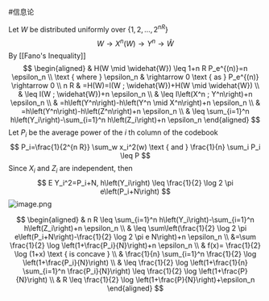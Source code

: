 #信息论 

Let $W$ be distributed uniformly over $\left\{1,2, \ldots, 2^{n R}\right\}$
$$
W \rightarrow X^n(W) \rightarrow Y^n \rightarrow \widehat{W}
$$
By [[Fano's Inequality]]
$$
\begin{aligned}
& H(W \mid \widehat{W}) \leq 1+n R P_e^{(n)}=n \epsilon_n \\
\text { where } \epsilon_n & \rightarrow 0 \text { as } P_e^{(n)} \rightarrow 0 \\
n R & =H(W)=I(W ; \widehat{W})+H(W \mid \widehat{W}) \\
& \leq I(W ; \widehat{W})+n \epsilon_n \\
& \leq I\left(X^n ; Y^n\right)+n \epsilon_n \\
& =h\left(Y^n\right)-h\left(Y^n \mid X^n\right)+n \epsilon_n \\
& =h\left(Y^n\right)-h\left(Z^n\right)+n \epsilon_n \\
& \leq \sum_{i=1}^n h\left(Y_i\right)-\sum_{i=1}^n h\left(Z_i\right)+n \epsilon_n
\end{aligned}
$$
Let $P_i$ be the average power of the $i$ th column of the codebook
$$
P_i=\frac{1}{2^{n R}} \sum_w x_i^2(w) \text { and } \frac{1}{n} \sum_i P_i \leq P
$$
Since $X_i$ and $Z_i$ are independent, then
$$
E Y_i^2=P_i+N, h\left(Y_i\right) \leq \frac{1}{2} \log 2 \pi e\left(P_i+N\right)
$$
![image.png](https://obsidian-1317758465.cos.ap-shanghai.myqcloud.com/images/20230425234546.png)

$$
\begin{aligned}
& n R \leq \sum_{i=1}^n h\left(Y_i\right)-\sum_{i=1}^n h\left(Z_i\right)+n \epsilon_n \\
& \leq \sum\left(\frac{1}{2} \log 2 \pi e\left(P_i+N\right)-\frac{1}{2} \log 2 \pi e N\right)+n \epsilon_n \\
&=\sum \frac{1}{2} \log \left(1+\frac{P_i}{N}\right)+n \epsilon_n \\
& f(x)= \frac{1}{2} \log (1+x) \text { is concave } \\
& \frac{1}{n} \sum_{i=1}^n \frac{1}{2} \log \left(1+\frac{P_i}{N}\right) \\
& \leq \frac{1}{2} \log \left(1+\frac{1}{n} \sum_{i=1}^n \frac{P_i}{N}\right) \leq \frac{1}{2} \log \left(1+\frac{P}{N}\right) \\
& R \leq \frac{1}{2} \log \left(1+\frac{P}{N}\right)+\epsilon_n
\end{aligned}
$$